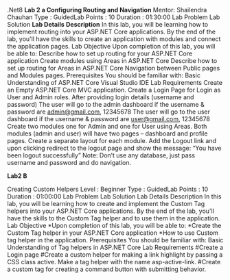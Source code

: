 .Net8 **Lab 2 a Configuring Routing and Navigation**
 Mentor: Shailendra Chauhan
 Type : GuidedLab
 Points : 10
 Duration : 01:30:00
 Lab Problem Lab Solution
**Lab Details**
**Description**
In this lab, you will be learning how to implement routing into your ASP.NET Core applications. By the end of the lab, you'll have the skills to create an application with modules and connect the application pages.
Lab Objective
Upon completion of this lab, you will be able to:
Describe how to set up routing for your ASP.NET Core application
Create modules using Areas in ASP.NET Core
Describe how to set up routing for Areas in ASP.NET Core
Navigation between Public pages and Modules pages.
Prerequisites
You should be familiar with:
Basic Understanding of ASP.NET Core
Visual Studio IDE
Lab Requirements
Create an Empty ASP.NET Core MVC application.
Create a Login Page for Login as User and Admin roles.
After providing login details (username and password)
The user will go to the admin dashboard if the username & password are admin@gmail.com, 12345678
The user will go to the user dashboard if the username & password are user@gmail.com, 12345678
Create two modules one for Admin and one for User using Areas.
Both modules (admin and user) will have two pages – dashboard and profile pages.
Create a separate layout for each module.
Add the Logout link and upon clicking redirect to the logout page and show the message: “You have been logout successfully”
Note: Don’t use any database, just pass username and password and do navigation.


**Lab2 B**

 Creating Custom Helpers 
 Level : Beginner 
 Type : GuidedLab
 Points : 10
 Duration : 01:00:00
 Lab Problem Lab Solution
Lab Details
Description
In this lab, you will be learning how to create and implement the Custom Tag helpers into your ASP.NET Core applications. By the end of the lab, you'll have the skills to the Custom Tag helper and to use them in the application.
Lab Objective
*Upon completion of this lab, you will be able to:
*Create the Custom Tag helper in your ASP.NET Core application
*How to use Custom tag helper in the application.
Prerequisites
You should be familiar with:
Basic Understanding of Tag helpers in ASP.NET Core
Lab Requirements
 #Create a Login page
 #Create a custom helper for making a link highlight by passing a CSS class active. Make a tag helper with the name asp-active-link.
 #Create a custom tag for creating a command button with submitting behavior.

